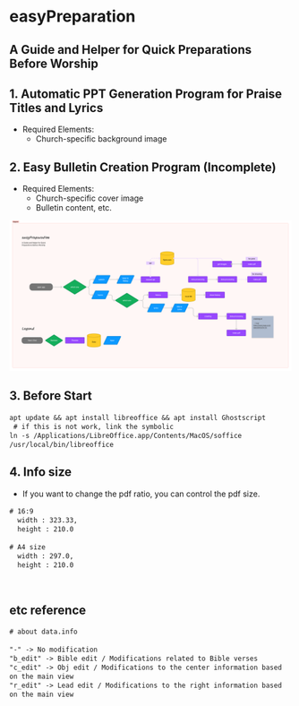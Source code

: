 # easyPreparation

## A Guide and Helper for Quick Preparations Before Worship

## 1. Automatic PPT Generation Program for Praise Titles and Lyrics
* Required Elements:
    - Church-specific background image

## 2. Easy Bulletin Creation Program (Incomplete)
* Required Elements:
    - Church-specific cover image
    - Bulletin content, etc.

![img.png](img.png)

## 3. Before Start

  ```shell
  apt update && apt install libreoffice && apt install Ghostscript
   # if this is not work, link the symbolic
  ln -s /Applications/LibreOffice.app/Contents/MacOS/soffice /usr/local/bin/libreoffice

  ```

## 4. Info size

* If you want to change the pdf ratio, you can control the pdf size.

```
# 16:9
  width : 323.33,
  height : 210.0
  
# A4 size
  width : 297.0,
  height : 210.0
  
  
```

## etc reference
```
# about data.info

"-" -> No modification
"b_edit" -> Bible edit / Modifications related to Bible verses
"c_edit" -> Obj edit / Modifications to the center information based on the main view
"r_edit" -> Lead edit / Modifications to the right information based on the main view

```
